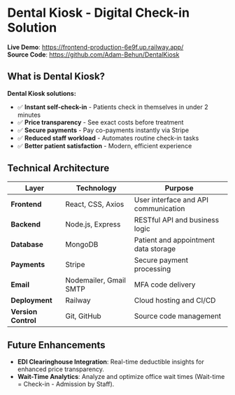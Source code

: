 # Dental Kiosk - Digital Check-in Solution

**Live Demo**: https://frontend-production-6e9f.up.railway.app/  
**Source Code**: https://github.com/Adam-Behun/DentalKiosk

## What is Dental Kiosk?
**Dental Kiosk solutions:**
- ✅ **Instant self-check-in** - Patients check in themselves in under 2 minutes
- ✅ **Price transparency** - See exact costs before treatment
- ✅ **Secure payments** - Pay co-payments instantly via Stripe
- ✅ **Reduced staff workload** - Automates routine check-in tasks
- ✅ **Better patient satisfaction** - Modern, efficient experience

## Technical Architecture

| Layer | Technology | Purpose |
|-------|------------|---------|
| **Frontend** | React, CSS, Axios | User interface and API communication |
| **Backend** | Node.js, Express | RESTful API and business logic |
| **Database** | MongoDB | Patient and appointment data storage |
| **Payments** | Stripe | Secure payment processing |
| **Email** | Nodemailer, Gmail SMTP | MFA code delivery |
| **Deployment** | Railway | Cloud hosting and CI/CD |
| **Version Control** | Git, GitHub | Source code management |


## Future Enhancements
- **EDI Clearinghouse Integration**: Real-time deductible insights for enhanced price transparency.
- **Wait-Time Analytics**: Analyze and optimize office wait times (Wait-time = Check-in - Admission by Staff).